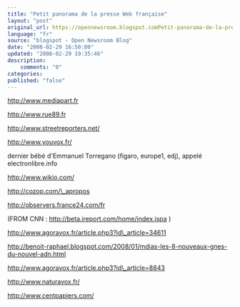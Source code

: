 ```yaml
---
title: "Petit panorama de la presse Web française"
layout: "post"
original_url: https://opennewsroom.blogspot.comPetit-panorama-de-la-presse-Web-fran-aise.html
language: "fr"
source: "blogspot - Open Newsroom Blog"
date: "2008-02-29 16:50:00"
updated: "2008-02-29 19:35:46"
description: 
    comments: "0"
categories: 
published: "false"
---
```


http://www.mediapart.fr  
  
http://www.rue89.fr  
  
http://www.streetreporters.net/  
  
http://www.youvox.fr/  
  
dernier bébé d'Emmanuel Torregano (figaro, europe1, edj), appelé electronlibre.info  
  
http://www.wikio.com/  
  
http://cozop.com/\_apropos  
  
http://observers.france24.com/fr  
  
(FROM CNN : http://beta.ireport.com/home/index.jspa )  
  
http://www.agoravox.fr/article.php3?id\_article=34611  
  
http://benoit-raphael.blogspot.com/2008/01/mdias-les-8-nouveaux-gnes-du-nouvel-adn.html  
  
http://www.agoravox.fr/article.php3?id\_article=8843  
  
http://www.naturavox.fr/  
  
http://www.centpapiers.com/